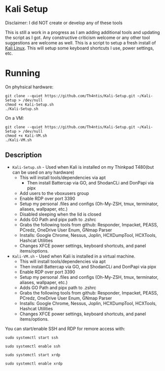 # Kali Setup
Disclaimer: I did NOT create or develop any of these tools

This is still a work in a progress as I am adding additional tools and updating the script as I got. Any constructive criticism welcome or any other tool suggestions are welcome as well. This is a script to setup a fresh install of [Kali Linux](https://www.kali.org/). This will setup some keyboard shortcuts I use, power settings, etc.

# Running
On phyhsical hardware:
```
git clone --quiet https://github.com/Th4ntis/Kali-Setup.git ~/Kali-Setup > /dev/null
chmod +x Kali-Setup.sh
./Kali-Setup.sh
```
On a VM:
```
git clone --quiet https://github.com/Th4ntis/Kali-Setup.git ~/Kali-Setup > /dev/null
chmod +x Kali-VM.sh
./Kali-VM.sh
```
## Description
* `Kali-Setup.sh` - Used when Kali is installed on my Thinkpad T480(but can be used on any hardware)
  * This will install tools/dependencies via apt
    * Then install Battercap via GO, and ShodanCLi and DonPapi via pipx
  * Add users to the vboxusers group
  * Enable RDP over port 3390
  * Setup my personal .files and configs (Oh-My-ZSH, tmux, terminator, aliases, wallpaper, etc.)
  * Disabled sleeping when the lid is closed
  * Adds GO Path and pipx path to .zshrc
  * Grabs the following tools from github: Responder, Impacket, PEASS, PCredz, OneDrive User Enum, GNmap Parser
  * Installs: Google Chrome, Nessus, Joplin, HCXDumpTool, HCXTools, Hashcat Utilities
  * Changes XFCE power settings, keyboard shortcuts, and panel items/options.
* `Kali-VM.sh` - Used when Kali is installed in a virtual machine.
  * This will install tools/dependencies via apt
  * Then install Battercap via GO, and ShodanCLi and DonPapi via pipx
  * Enable RDP over port 3390
  * Setup my personal .files and configs (Oh-My-ZSH, tmux, terminator, aliases, wallpaper, etc.)
  * Adds GO Path and pipx path to .zshrc
  * Grabs the following tools from github: Responder, Impacket, PEASS, PCredz, OneDrive User Enum, GNmap Parser
  * Installs: Google Chrome, Nessus, Joplin, HCXDumpTool, HCXTools, Hashcat Utilities
  * Changes XFCE power settings, keyboard shortcuts, and panel items/options.
 
You can start/enable SSH and RDP for remore access with:
```
sudo systemctl start ssh
```
```
sudo systemctl enable ssh
```
```
sudo systemctl start xrdp
```
```
sudo systemctl enable xrdp
```

